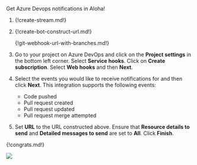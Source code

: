 Get Azure Devops notifications in Aloha!

1. {!create-stream.md!}

1. {!create-bot-construct-url.md!}

    {!git-webhook-url-with-branches.md!}

1. Go to your project on Azure DevOps and click on the **Project
   settings** in the bottom left corner. Select **Service
   hooks**. Click on **Create subscription**. Select **Web hooks** and
   then **Next**.

1. Select the events you would like to receive notifications for and
   then click **Next**. This integration supports the following
   events:
    * Code pushed
    * Pull request created
    * Pull request updated
    * Pull request merge attempted

1. Set **URL** to the URL constructed above. Ensure that **Resource
   details to send** and **Detailed messages to send** are set to
   **All**. Click **Finish**.

{!congrats.md!}

![](/static/images/integrations/azuredevops/001.png)
